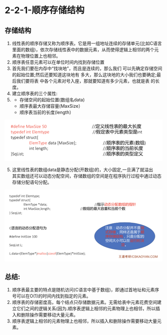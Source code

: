 # 2-2-1-顺序存储结构

## 存储结构

1. 线性表的顺序存储又称为顺序表。它是用一组地址连续的存储单元\(比如C语言里面的数组\)，依次存储线性表中的数据元素，从而使得逻辑上相邻的两个元素在物理位置上也相邻。
2. 顺序表任意元素可以在单位时间内找到存储位置
3. 首先我们要在内存中“找块地”，而且是连续的，那么我们 可以先确定存储空间的起始位置;然后还要知道这块地有 多大，那么这块地的大小我们也要确定;最后我们要将表 中各个元素对号入座，那就要知道有多少元素，也就是表 的长度。
4. 建立顺序表的三个属性: 
5. * 存储空间的起始位置\(数组名data\)
   * 顺序表最大存储容量\(MaxSize）
   * 顺序表当前的长度\(length）

![](../../.gitbook/assets/image%20%28319%29.png)

5. 这里线性表的数组data是静态分配\(开数组\)的，大小固定,一旦满了就溢出   
其实数组还可以动态分配空间，存储数组的空间是在程序执行过程中通过动态存储分配语句分配。

![](../../.gitbook/assets/image%20%28241%29.png)

## 总结:

1. 顺序表最主要的特点是随机访问\(C语言中基于数组\)，即通过首地址和元素序号可以在O\(1\)的时间内找到指定的元素。
2. 顺序表的存储密度高，每个结点只存储数据元素。无需给表中元素花费空间建立它们之间的逻辑关系\(因为.顺序表逻辑上相邻的元素物理上也相邻，所以插入和删除操作需要移动大量元素。
3. 顺序表逻辑上相邻的元素物理上也相邻，所以插入和删除操作需要移动大量元素。

